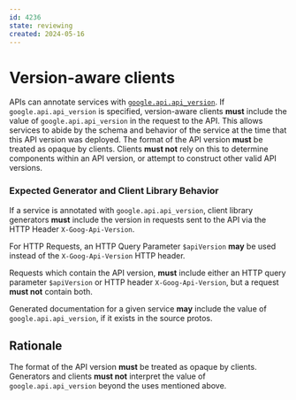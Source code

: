 ```yaml
---
id: 4236
state: reviewing
created: 2024-05-16
---
```


# Version-aware clients

APIs can annotate services with [`google.api.api_version`][]. If 
`google.api.api_version` is specified, version-aware clients **must** include
the value of `google.api.api_version` in the request to the API. This allows
services to abide by the schema and behavior of the service at the time that
this API version was deployed. The format of the API version **must** be treated
as opaque by clients. Clients **must not** rely on this to determine components within an API version,
or attempt to construct other valid API versions.

### Expected Generator and Client Library Behavior

If a service is annotated with `google.api.api_version`, client library
generators **must** include the version in requests sent to the API via
the HTTP Header `X-Goog-Api-Version`.

For HTTP Requests, an HTTP Query Parameter `$apiVersion` **may** be used
instead of the `X-Goog-Api-Version` HTTP header.

Requests which contain the API version, **must** include either an HTTP query
parameter `$apiVersion` or HTTP header `X-Goog-Api-Version`, but a request
**must not** contain both.

Generated documentation for a given service **may** include the value of
`google.api.api_version`, if it exists in the source protos.

## Rationale

The format of the API version **must** be treated as opaque by clients. Generators and
clients **must not** interpret the value of `google.api.api_version` beyond the uses
mentioned above.

[`google.api.api_version`]: https://github.com/googleapis/googleapis/blob/master/google/api/client.proto
